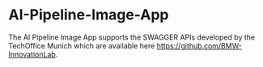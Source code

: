 # AI-Pipeline-Image-App
The AI Pipeline Image App supports the SWAGGER APIs developed by the TechOffice Munich which are available here https://github.com/BMW-InnovationLab.
